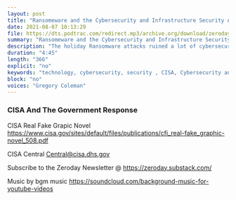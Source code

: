 ```yaml
---
layout: post
title: "Ransomeware and the Cybersecurity and Infrastructure Security Agency"
date: 2021-08-07 10:13:29
file: https://dts.podtrac.com/redirect.mp3/archive.org/download/zeroday-podcast-cisa/zeroday-podcast-cisa.mp3
summary: "Ransomeware and the Cybersecurity and Infrastructure Security Agency"
description: "The holiday Ransomware attacks ruined a lot of cybersecurity and system administrators ’ 4th of July weekends. Let's take a look at Ransomware and the Federal agency tasked with combating it, the Cybersecurity and_Infrastructure Security Agency."
duration: "4:45" 
length: "366"
explicit: "no" 
keywords: "technology, cybersecurity, security , CISA, Cybersecurity and Infrastructure Security Agency"
block: "no" 
voices: "Gregory Coleman"
---
```


### CISA And The Government Response

CISA Real Fake Grapic Novel https://www.cisa.gov/sites/default/files/publications/cfi_real-fake_graphic-novel_508.pdf

CISA Central Central@cisa.dhs.gov

Subscribe to the Zeroday Newsletter @ https://zeroday.substack.com/

Music by bgm music
https://soundcloud.com/background-music-for-youtube-videos

